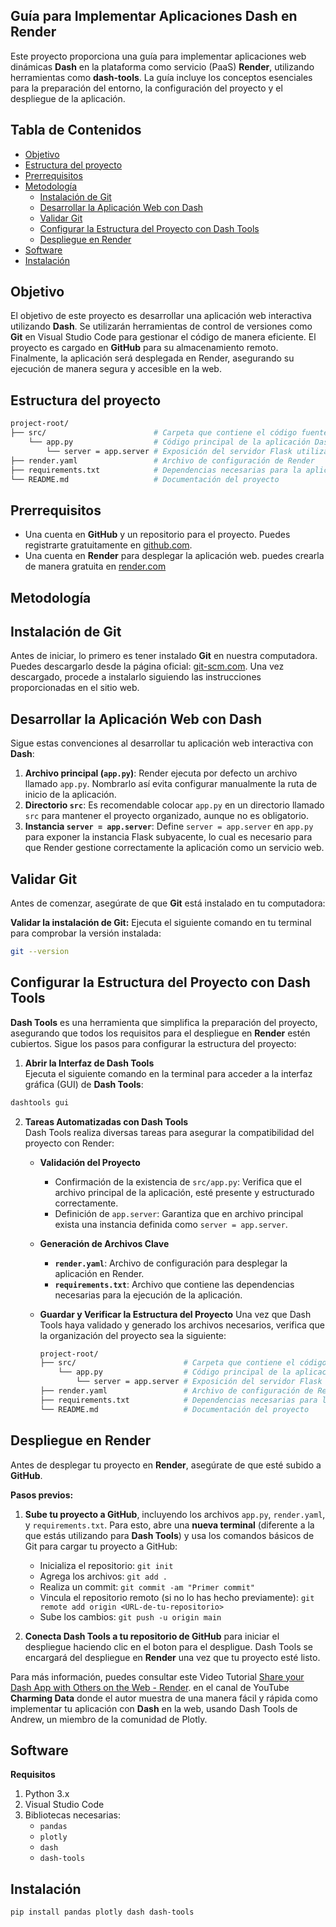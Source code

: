 ## Guía para Implementar Aplicaciones Dash en Render
Este proyecto proporciona una guía para implementar aplicaciones web dinámicas **Dash** en la plataforma como servicio (PaaS) **Render**, utilizando herramientas como **dash-tools**. La guía incluye los conceptos esenciales para la preparación del entorno, la configuración del proyecto y el despliegue de la aplicación.

## Tabla de Contenidos
- [Objetivo](#objetivo)
- [Estructura del proyecto](#estructura-del-proyecto)
- [Prerrequisitos](#prerrequisitos)
- [Metodología](#metodología)
  - [Instalación de Git](#instalación-de-git)
  - [Desarrollar la Aplicación Web con Dash](#desarrollar-la-aplicación-web-con-dash)
  - [Validar Git](#validar-git)
  - [Configurar la Estructura del Proyecto con Dash Tools](#configurar-la-estructura-del-proyecto-con-dash-tools)
  - [Despliegue en Render](#despliegue-en-render)
- [Software](#software)
- [Instalación](#instalación)

## Objetivo
El objetivo de este proyecto es desarrollar una aplicación web interactiva utilizando **Dash**. Se utilizarán herramientas de control de versiones como **Git** en Visual Studio Code para gestionar el código de manera eficiente. El proyecto es cargado en **GitHub** para su almacenamiento remoto. Finalmente, la aplicación será desplegada en Render, asegurando su ejecución de manera segura y accesible en la web. 

## Estructura del proyecto
```bash
project-root/
├── src/                        # Carpeta que contiene el código fuente
    └── app.py                  # Código principal de la aplicación Dash
        └── server = app.server # Exposición del servidor Flask utilizado por Dash
├── render.yaml                 # Archivo de configuración de Render
├── requirements.txt            # Dependencias necesarias para la aplicación
└── README.md                   # Documentación del proyecto
```
## Prerrequisitos
- Una cuenta en **GitHub** y un repositorio para el proyecto. Puedes registrarte gratuitamente en [github.com](https://github.com/).
- Una cuenta en **Render** para desplegar la aplicación web. puedes crearla de manera gratuita en [render.com](https://render.com/) 

## Metodología
## Instalación de Git
Antes de iniciar, lo primero es tener instalado **Git** en nuestra computadora. 
Puedes descargarlo desde la página oficial: [git-scm.com](https://git-scm.com/). Una vez descargado, procede a instalarlo siguiendo las instrucciones proporcionadas en el sitio web.

## Desarrollar la Aplicación Web con Dash
Sigue estas convenciones al desarrollar tu aplicación web interactiva con **Dash**:

1. **Archivo principal (`app.py`)**: Render ejecuta por defecto un archivo llamado `app.py`. Nombrarlo así evita configurar manualmente la ruta de inicio de la aplicación.
2. **Directorio `src`**: Es recomendable colocar `app.py` en un directorio llamado `src` para mantener el proyecto organizado, aunque no es obligatorio.
3. **Instancia `server = app.server`**: Define `server = app.server` en `app.py` para exponer la instancia Flask subyacente, lo cual es necesario para que Render gestione correctamente la aplicación como un servicio web.

## Validar Git
Antes de comenzar, asegúrate de que **Git** está instalado en tu computadora:

**Validar la instalación de Git:** Ejecuta el siguiente comando en tu terminal para comprobar la versión instalada:
```bash
git --version
```

## Configurar la Estructura del Proyecto con Dash Tools
**Dash Tools** es una herramienta que simplifica la preparación del proyecto, asegurando que todos los requisitos para el despliegue en **Render** estén cubiertos. Sigue los pasos para configurar la estructura del proyecto:

1. **Abrir la Interfaz de Dash Tools**  
Ejecuta el siguiente comando en la terminal para acceder a la interfaz gráfica (GUI) de **Dash Tools**:
```bash
dashtools gui
```
2. **Tareas Automatizadas con Dash Tools**  
Dash Tools realiza diversas tareas para asegurar la compatibilidad del proyecto con Render:
    - **Validación del Proyecto**
        - Confirmación de la existencia de `src/app.py`: Verifica que el archivo principal de la aplicación, esté presente y estructurado correctamente.
         - Definición de `app.server`: Garantiza que en archivo principal exista una instancia definida como `server = app.server`.

    - **Generación de Archivos Clave**
        - **`render.yaml`**: Archivo de configuración para desplegar la aplicación en Render.
        - **`requirements.txt`**: Archivo que contiene las dependencias necesarias para la ejecución de la aplicación.

    - **Guardar y Verificar la Estructura del Proyecto**
        Una vez que Dash Tools haya validado y generado los archivos necesarios, verifica que la organización del proyecto sea la siguiente:
        ```bash
        project-root/
        ├── src/                        # Carpeta que contiene el código fuente
            └── app.py                  # Código principal de la aplicación Dash
                └── server = app.server # Exposición del servidor Flask utilizado por Dash
        ├── render.yaml                 # Archivo de configuración de Render
        ├── requirements.txt            # Dependencias necesarias para la aplicación
        └── README.md                   # Documentación del proyecto
        ```
## Despliegue en Render
Antes de desplegar tu proyecto en **Render**, asegúrate de que esté subido a **GitHub**.

**Pasos previos:**
1. **Sube tu proyecto a GitHub**, incluyendo los archivos `app.py`, `render.yaml`, y `requirements.txt`. Para esto, abre una **nueva terminal** (diferente a la que estás utilizando para **Dash Tools**) y usa los comandos básicos de Git para cargar tu proyecto a GitHub:
   - Inicializa el repositorio: `git init`
   - Agrega los archivos: `git add .`
   - Realiza un commit: `git commit -am "Primer commit"`
   - Vincula el repositorio remoto (si no lo has hecho previamente): `git remote add origin <URL-de-tu-repositorio>`
   - Sube los cambios: `git push -u origin main`

2. **Conecta Dash Tools a tu repositorio de GitHub** para iniciar el despliegue haciendo clic en el boton para el despligue.
Dash Tools se encargará del despliegue en **Render** una vez que tu proyecto esté listo.

Para más información, puedes consultar este Video Tutorial [Share your Dash App with Others on the Web - Render](https://www.youtube.com/watch?v=XWJBJoV5yww). en el canal de YouTube **Charming Data** donde el autor muestra de una manera fácil y rápida como implementar tu aplicación con **Dash** en la web, usando Dash Tools de Andrew, un miembro de la comunidad de Plotly.

## Software
**Requisitos**
1. Python 3.x
2. Visual Studio Code
3. Bibliotecas necesarias:
   - `pandas`
   - `plotly`
   - `dash`
   - `dash-tools`

## Instalación
```bash
pip install pandas plotly dash dash-tools
